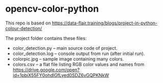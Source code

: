 # opencv-color-python

This repo is based on https://data-flair.training/blogs/project-in-python-colour-detection/

The project folder contains these files:

* color_detection.py – main source code of project.
* color_detection.log – console output from run (after initial run).
* colorpic.jpg – sample image containing many colors.
* colors.csv – a flat file listing RGB color values and names from https://drive.google.com/open?id=1pbiX55FY0ohdlGfLyed0SDZ6vGQPKNkW





